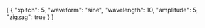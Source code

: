[
  {
    "xpitch": 5,
    "waveform": "sine",
    "wavelength": 10,
    "amplitude": 5,
    "zigzag": true
  }
]
